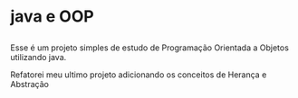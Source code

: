 # java e OOP

##

Esse é um projeto simples de estudo de Programação Orientada a Objetos utilizando java.

Refatorei meu ultimo projeto adicionando os conceitos de Herança e Abstração